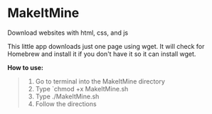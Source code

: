 MakeItMine
==========

Download websites with html, css, and js

This little app downloads just one page using wget. It will check for Homebrew and install it if you don't have it so it can install wget.

**How to use:**

> 1. Go to terminal into the MakeItMine directory
> 2. Type `chmod +x MakeItMine.sh
> 3. Type ./MakeItMine.sh
> 4. Follow the directions


